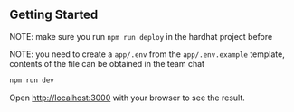 ## Getting Started

NOTE: make sure you run `npm run deploy` in the hardhat project before

NOTE: you need to create a `app/.env` from the `app/.env.example` template, contents of the file can be obtained in the team chat

```bash
npm run dev
```

Open [http://localhost:3000](http://localhost:3000) with your browser to see the result.

